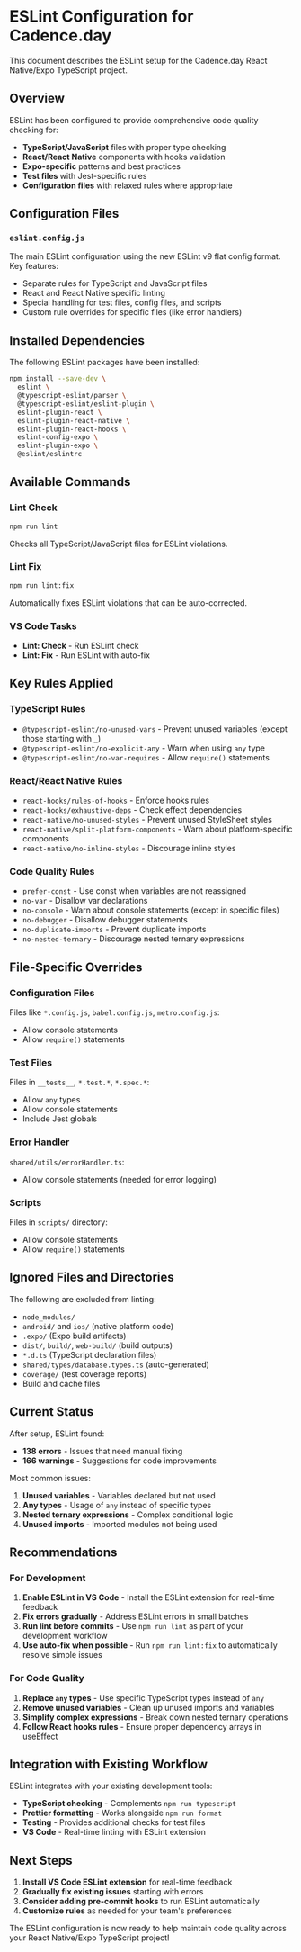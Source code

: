 # ESLint Configuration for Cadence.day

This document describes the ESLint setup for the Cadence.day React Native/Expo TypeScript project.

## Overview

ESLint has been configured to provide comprehensive code quality checking for:

- **TypeScript/JavaScript** files with proper type checking
- **React/React Native** components with hooks validation
- **Expo-specific** patterns and best practices
- **Test files** with Jest-specific rules
- **Configuration files** with relaxed rules where appropriate

## Configuration Files

### `eslint.config.js`

The main ESLint configuration using the new ESLint v9 flat config format. Key features:

- Separate rules for TypeScript and JavaScript files
- React and React Native specific linting
- Special handling for test files, config files, and scripts
- Custom rule overrides for specific files (like error handlers)

## Installed Dependencies

The following ESLint packages have been installed:

```bash
npm install --save-dev \
  eslint \
  @typescript-eslint/parser \
  @typescript-eslint/eslint-plugin \
  eslint-plugin-react \
  eslint-plugin-react-native \
  eslint-plugin-react-hooks \
  eslint-config-expo \
  eslint-plugin-expo \
  @eslint/eslintrc
```

## Available Commands

### Lint Check

```bash
npm run lint
```

Checks all TypeScript/JavaScript files for ESLint violations.

### Lint Fix

```bash
npm run lint:fix
```

Automatically fixes ESLint violations that can be auto-corrected.

### VS Code Tasks

- **Lint: Check** - Run ESLint check
- **Lint: Fix** - Run ESLint with auto-fix

## Key Rules Applied

### TypeScript Rules

- `@typescript-eslint/no-unused-vars` - Prevent unused variables (except those starting with `_`)
- `@typescript-eslint/no-explicit-any` - Warn when using `any` type
- `@typescript-eslint/no-var-requires` - Allow `require()` statements

### React/React Native Rules

- `react-hooks/rules-of-hooks` - Enforce hooks rules
- `react-hooks/exhaustive-deps` - Check effect dependencies
- `react-native/no-unused-styles` - Prevent unused StyleSheet styles
- `react-native/split-platform-components` - Warn about platform-specific components
- `react-native/no-inline-styles` - Discourage inline styles

### Code Quality Rules

- `prefer-const` - Use const when variables are not reassigned
- `no-var` - Disallow var declarations
- `no-console` - Warn about console statements (except in specific files)
- `no-debugger` - Disallow debugger statements
- `no-duplicate-imports` - Prevent duplicate imports
- `no-nested-ternary` - Discourage nested ternary expressions

## File-Specific Overrides

### Configuration Files

Files like `*.config.js`, `babel.config.js`, `metro.config.js`:

- Allow console statements
- Allow `require()` statements

### Test Files

Files in `__tests__`, `*.test.*`, `*.spec.*`:

- Allow `any` types
- Allow console statements
- Include Jest globals

### Error Handler

`shared/utils/errorHandler.ts`:

- Allow console statements (needed for error logging)

### Scripts

Files in `scripts/` directory:

- Allow console statements
- Allow `require()` statements

## Ignored Files and Directories

The following are excluded from linting:

- `node_modules/`
- `android/` and `ios/` (native platform code)
- `.expo/` (Expo build artifacts)
- `dist/`, `build/`, `web-build/` (build outputs)
- `*.d.ts` (TypeScript declaration files)
- `shared/types/database.types.ts` (auto-generated)
- `coverage/` (test coverage reports)
- Build and cache files

## Current Status

After setup, ESLint found:

- **138 errors** - Issues that need manual fixing
- **166 warnings** - Suggestions for code improvements

Most common issues:

1. **Unused variables** - Variables declared but not used
2. **Any types** - Usage of `any` instead of specific types
3. **Nested ternary expressions** - Complex conditional logic
4. **Unused imports** - Imported modules not being used

## Recommendations

### For Development

1. **Enable ESLint in VS Code** - Install the ESLint extension for real-time feedback
2. **Fix errors gradually** - Address ESLint errors in small batches
3. **Run lint before commits** - Use `npm run lint` as part of your development workflow
4. **Use auto-fix when possible** - Run `npm run lint:fix` to automatically resolve simple issues

### For Code Quality

1. **Replace `any` types** - Use specific TypeScript types instead of `any`
2. **Remove unused variables** - Clean up unused imports and variables
3. **Simplify complex expressions** - Break down nested ternary operations
4. **Follow React hooks rules** - Ensure proper dependency arrays in useEffect

## Integration with Existing Workflow

ESLint integrates with your existing development tools:

- **TypeScript checking** - Complements `npm run typescript`
- **Prettier formatting** - Works alongside `npm run format`
- **Testing** - Provides additional checks for test files
- **VS Code** - Real-time linting with ESLint extension

## Next Steps

1. **Install VS Code ESLint extension** for real-time feedback
2. **Gradually fix existing issues** starting with errors
3. **Consider adding pre-commit hooks** to run ESLint automatically
4. **Customize rules** as needed for your team's preferences

The ESLint configuration is now ready to help maintain code quality across your React Native/Expo TypeScript project!
